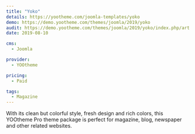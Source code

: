 ```yaml
---
title: "Yoko"
details: https://yootheme.com/joomla-templates/yoko
demo: https://demo.yootheme.com/themes/joomla/2019/yoko
audit: https://demo.yootheme.com/themes/joomla/2019/yoko/index.php/art
date: 2019-08-10

cms: 
  - Joomla

provider:
  - YOOtheme

pricing:
  - Paid

tags:
  - Magazine
---
```


With its clean but colorful style, fresh design and rich colors, this YOOtheme Pro theme package is perfect for magazine, blog, newspaper and other related websites.
